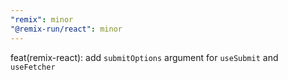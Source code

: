 ```yaml
---
"remix": minor
"@remix-run/react": minor
---
```


feat(remix-react): add `submitOptions` argument for `useSubmit` and `useFetcher`
